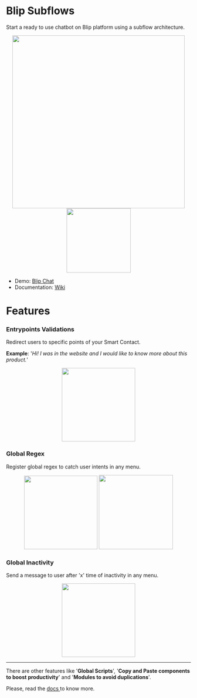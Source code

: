# Blip Subflows

Start a ready to use chatbot on Blip platform using a subflow architecture.

<p align='center'>
 <img src='https://s3-sa-east-1.amazonaws.com/i.imgtake.takenet.com.br/by5frerj.ayj/achitecture_demo.png' width='470'>
 <img src='https://i.imgur.com/bdXOqY4.gif' width='175'>
</p>

- Demo: <a href='https://bruno-nakayabu-dd677.chat.blip.ai/?appKey=c3ViZmxvd3N0ZW1wbGF0ZXJvdXRlcnYxOjZiM2Y4MGU0LWRkNGMtNDM1Zi05NzcyLWE1NzBmMTEzZDNmZQ==' target='_blank'> Blip Chat </a>
- Documentation: <a href='https://github.com/brbnk/blip-subflows/wiki' target='_blank'> Wiki </a>

# Features

### Entrypoints Validations
Redirect users to specific points of your Smart Contact.

**Example**: '_Hi! I was in the website and I would like to know more about this product._'

<p align='center'>
 <img src='https://i.imgur.com/0fUJkqW.gif' width='200'>
</p>

### Global Regex
Register global regex to catch user intents in any menu.

<p align='center'>
  <img src='https://i.imgur.com/oCQVNrC.gif' width='200'>
 <img src='https://i.imgur.com/K9oozRd.gif' width='202'>
</p>

### Global Inactivity
Send a message to user after 'x' time of inactivity in any menu.

<p align='center'>
 <img src='https://i.imgur.com/MVWpXWD.gif' width='200'>
</p>

---

There are other features like '**Global Scripts**', '**Copy and Paste components to boost productivity**' and '**Modules to avoid duplications**'. 

Please, read the <a href='https://github.com/brbnk/blip-subflows/wiki' target='_blank'> docs </a> to know more.

